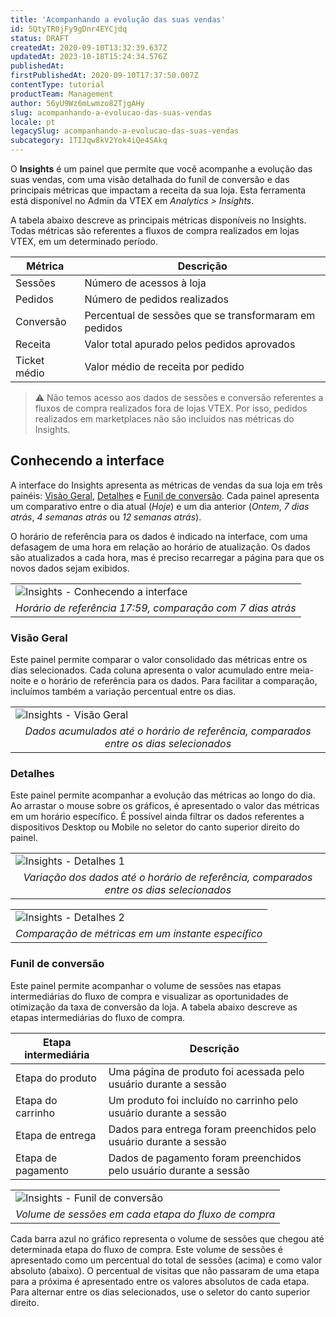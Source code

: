 ```yaml
---
title: 'Acompanhando a evolução das suas vendas'
id: 5QtyTR0jFy9gDnr4EYCjdq
status: DRAFT
createdAt: 2020-09-10T13:32:39.637Z
updatedAt: 2023-10-18T15:24:34.576Z
publishedAt: 
firstPublishedAt: 2020-09-10T17:37:50.007Z
contentType: tutorial
productTeam: Management
author: 56yU9Wz6mLwmzo82TjgAHy
slug: acompanhando-a-evolucao-das-suas-vendas
locale: pt
legacySlug: acompanhando-a-evolucao-das-suas-vendas
subcategory: 1TIJqw8kV2Yok4iQe4SAkq
---
```


O __Insights__ é um painel que permite que você acompanhe a evolução das suas vendas, com uma visão detalhada do funil de conversão e das principais métricas que impactam a receita da sua loja. Esta ferramenta está disponível no Admin da VTEX em *Analytics > Insights*.

A tabela abaixo descreve as principais métricas disponíveis no Insights. Todas métricas são referentes a fluxos de compra realizados em lojas VTEX, em um determinado período.

| Métrica      | Descrição |
| ----------   | ---------- |
| Sessões      | Número de acessos à loja |
| Pedidos      | Número de pedidos realizados |
| Conversão    | Percentual de sessões que se transformaram em pedidos |
| Receita      | Valor total apurado pelos pedidos aprovados |
| Ticket médio | Valor médio de receita por pedido |

>⚠️ Não temos acesso aos dados de sessões e conversão referentes a fluxos de compra realizados fora de lojas VTEX. Por isso, pedidos realizados em marketplaces não são incluídos nas métricas do Insights.

## Conhecendo a interface

A interface do Insights apresenta as métricas de vendas da sua loja em três painéis: [Visão Geral](#visao-geral), [Detalhes](#detalhes) e [Funil de conversão](#funil-de-conversao). Cada painel apresenta um comparativo entre o dia atual (*Hoje*) e um dia anterior (*Ontem*, *7 dias atrás*, *4 semanas atrás* ou *12 semanas atrás*).

O horário de referência para os dados é indicado na interface, com uma defasagem de uma hora em relação ao horário de atualização. Os dados são atualizados a cada hora, mas é preciso recarregar a página para que os novos dados sejam exibidos.

<table width="100%">
  <tr>
   <td>
    <img src="https://images.ctfassets.net/alneenqid6w5/2f8tj5XokKtnZOvjfgmFVf/8766d35f81efb2710d048d67618781b0/Insights_-_Conhecendo_a_interface.png" style="display: block; margin-left: auto; margin-right: auto;" alt="Insights - Conhecendo a interface" title="Insights - Conhecendo a interface">
   </td>
  </tr>
  <tr>
   <td style="text-align: center;">
     <em>
       Horário de referência 17:59, comparação com 7 dias atrás
     </em>
   </td>
  </tr>
</table>

### Visão Geral

Este painel permite comparar o valor consolidado das métricas entre os dias selecionados. Cada coluna apresenta o valor acumulado entre meia-noite e o horário de referência para os dados. Para facilitar a comparação, incluímos também a variação percentual entre os dias.

<table width="100%">
  <tr>
   <td>
    <img src="https://images.ctfassets.net/alneenqid6w5/5lKQrdbytYWAaMV3tHnOi4/0235b8bc175e3a3575b37caf68760d0d/Insights_-_Visa__o_Geral.png" style="display: block; margin-left: auto; margin-right: auto;" alt="Insights - Visão Geral" title="Insights - Visão Geral">
   </td>
  </tr>
  <tr>
   <td style="text-align: center;">
     <em>
       Dados acumulados até o horário de referência, comparados entre os dias selecionados
     </em>
   </td>
  </tr>
</table>

### Detalhes

Este painel permite acompanhar a evolução das métricas ao longo do dia. Ao arrastar o mouse sobre os gráficos, é apresentado o valor das métricas em um horário específico. É possível ainda filtrar os dados referentes a dispositivos Desktop ou Mobile no seletor do canto superior direito do painel.

<table width="100%">
  <tr>
   <td>
    <img src="https://images.ctfassets.net/alneenqid6w5/L43eNghJLlakmOFcGmKiM/b33fac8dc56733bd1c8bec7ffcf50dbc/Insights_-_Detalhes.png" style="display: block; margin-left: auto; margin-right: auto;" alt="Insights - Detalhes 1" title="Insights - Detalhes 1">
   </td>
  </tr>
  <tr>
   <td style="text-align: center;">
     <em>
       Variação dos dados até o horário de referência, comparados entre os dias selecionados
     </em>
   </td>
  </tr>
</table>

<table width="100%">
  <tr>
   <td>
    <img src="https://images.ctfassets.net/alneenqid6w5/1TExoNJjCZInwh3LGQrkzO/9f3552d7e67b8916f740eb8113e9ed65/image11.png" style="display: block; margin-left: auto; margin-right: auto;" alt="Insights - Detalhes 2" title="Insights - Detalhes 2">
   </td>
  </tr>
  <tr>
   <td style="text-align: center;">
     <em>
       Comparação de métricas em um instante específico
     </em>
   </td>
  </tr>
</table>

### Funil de conversão

Este painel permite acompanhar o volume de sessões nas etapas intermediárias do fluxo de compra e visualizar as oportunidades de otimização da taxa de conversão da loja. A tabela abaixo descreve as etapas intermediárias do fluxo de compra.

| Etapa intermediária | Descrição     |
| ----------          | ---------- |
| Etapa do produto    | Uma página de produto foi acessada pelo usuário durante a sessão |
| Etapa do carrinho   | Um produto foi incluído no carrinho pelo usuário durante a sessão |
| Etapa de entrega    | Dados para entrega foram preenchidos pelo usuário durante a sessão |
| Etapa de pagamento  | Dados de pagamento foram preenchidos pelo usuário durante a sessão |

<table width="100%">
  <tr>
   <td>
    <img src="https://images.ctfassets.net/alneenqid6w5/4DdN3hdCz7CdoukLu3H0Ea/0284cb7630896fbf4f45e63ddd9506e0/Insights_-_Funil_de_conversa__o.png" style="display: block; margin-left: auto; margin-right: auto;" alt="Insights - Funil de conversão" title="Insights - Funil de conversão">
   </td>
  </tr>
  <tr>
   <td style="text-align: center;">
     <em>
       Volume de sessões em cada etapa do fluxo de compra
     </em>
   </td>
  </tr>
</table>

Cada barra azul no gráfico representa o volume de sessões que chegou até determinada etapa do fluxo de compra. Este volume de sessões é apresentado como um percentual do total de sessões (acima) e como valor absoluto (abaixo). O percentual de visitas que não passaram de uma etapa para a próxima é apresentado entre os valores absolutos de cada etapa. Para alternar entre os dias selecionados, use o seletor do canto superior direito.
